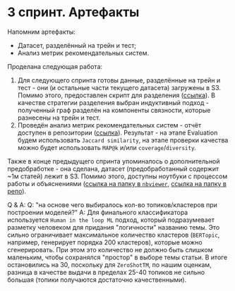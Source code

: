 # 3 спринт. Артефакты

Напомним артефакты:

- Датасет, разделённый на трейн и тест;
- Анализ метрик рекомендательных систем.

Проделана следующая работа:

1. Для следующего спринта готовы данные, разделённые на трейн и тест - они (и остальные части текущего датасета) загружены в S3. Помимо этого, предоставлен скрипт для разделения ([ссылка](https://github.com/TheoLisin/recsys_MADE/tree/ml/src/data_splitting)). В качестве стратегии разделения выбран индуктивный подход - полученный граф разделён на компоненты связности, которые разнесены на трейн и тест.
2. Проведён анализ метрик рекомендательных систем - отчёт доступен в репозитории ([ссылка](https://github.com/TheoLisin/recsys_MADE/blob/ml/artifacts/step_3/metrics.pdf)). Результат - на этапе Evaluation будем использовать `Jaccard similarity`, на этапе проверки качества можно будет использовать `MAP@k` и/или `coverage`/`diversity`.

Также в конце предыдущего спринта упоминалось о дополнительной предобработке - она сделана, датасет (предобработанный содержит ~1м статей) лежит в S3. Помимо этого, доступны ноутбуки с процессом работы и объяснениями ([ссылка на папку в `nbviewer`](https://nbviewer.org/github/TheoLisin/recsys_MADE/tree/ml/src/data_extraction/), [ссылка на папку в репо](https://github.com/TheoLisin/recsys_MADE/tree/ml/src/data_extraction)).


Q & A:
Q: "на основе чего выбиралось кол-во топиков/кластеров при построении моделей?" 
A: Для финального классификатора используется `Human in the loop ML` подход, который подразумевает разметку человеком для придания "логичности" названию темы. Это сильно ограничивает максимальное количество кластеров (`BERTopic`, например, генерирует порядка 200 кластеров), которые можно сгенерировать. При этом это количество не должно быть слишком маленьким, чтобы сохранялся "простор" в выборе темы статьи. В итоге остановились на 30, поскольку для `ZeroShotTM`, по нашим оценкам, разница в качестве выдачи в пределах 25-40 топиков не сильно большая (топики получаются достаточно качественными).